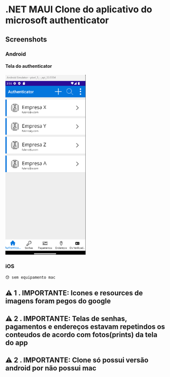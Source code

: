 ﻿# .NET MAUI Clone do aplicativo do microsoft authenticator


## Screenshots

### Android

#### Tela do authenticator
<kbd><img width="250" src="art/tela_authenticator.png" /></kbd>



### iOS
	😓 sem equipamento mac

## ⚠️ 1 . IMPORTANTE: Icones e resources de imagens foram pegos do google
## ⚠️ 2 . IMPORTANTE: Telas de senhas, pagamentos e endereços estavam repetindos os conteudos de acordo com fotos(prints) da tela do app
## ⚠️ 2 . IMPORTANTE: Clone só possui versão android por não possui mac
